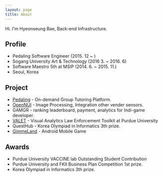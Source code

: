 ```yaml
---
layout: page
title: About
---
```


<p class="message">
  Hi. I'm Hyeonseung Bae, Back-end Infrastructure.
</p>

## Profile
* Pedaling Software Engineer (2015. 12 ~ )
* Sogang University Art & Technology (2016 3. ~ 2016. 6)
* Software Maestro 5th at MSIP (2014. 6. ~ 2015. 11.)
* Seoul, Korea

## Project
* [Pedaling](pedaling.net) - On-demand Group Tutoring Platform.
* [OpenNUI](opennui.org) - Image Processing, Integration other vender sensors.
* GAMGR - ranking leaderboard, payment, analytics for Indi-game developer.
* [VALET](http://valet.devsusu.info) - Visual Analytics Law Enforcement Toolkit at Purdue University
* QuestHub - Korea Olympiad in Informatics 3th prize.
* [GimmeLand](https://play.google.com/store/apps/details?id=com.BeYo.GimmeLandV2&hl=ko) - Android Mobile Game

## Awards
* Purdue University VACCINE lab Outstanding Student Contribution
* Purdue University and FKII Business Plan Competition 1st prize.
* Korea Olympiad in Informatics 3th prize.
